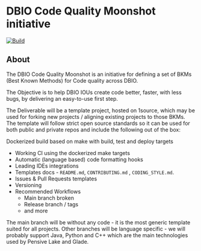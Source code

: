 # DBIO Code Quality Moonshot initiative

<p align="left">
  <a href="https://github.com/intel-sandbox/frameworks.design.software.dbio.code-quality-moonshot/actions/workflows/ci.yaml?query=branch%3Amain">
    <img alt="Build" src="https://github.com/intel-sandbox/frameworks.design.software.dbio.code-quality-moonshot/actions/workflows/ci.yaml/badge.svg"></a>
</p>

## About

The DBIO Code Quality Moonshot is an initiative for defining a set of BKMs (Best Known Methods) for Code quality across DBIO.
 
The Objective is to help DBIO IOUs create code better, faster, with less bugs, by delivering an easy-to-use first step.

The Deliverable will be a template project, hosted on 1source, which may be used for forking new projects / aligning existing projects to those BKMs. The template will follow strict open source standards so it can be used for both public and private repos and include the following out of the box:
	
Dockerized build based on make with build, test and deploy targets
- Working CI using the dockerized make targets
- Automatic (language based) code formatting hooks
- Leading IDEs integrations
- Templates docs - `README.md`, `CONTRIBUTING.md` , `CODING_STYLE.md`.
- Issues & Pull Requests templates
- Versioning
- Recommended Workflows
  - Main branch broken
  - Release branch / tags
  - and more

The main branch will be without any code - it is the most generic template suited for all projects.
Other branches will be language specific - we will probably support Java, Python and C++ which are the main technologies used by Pensive Lake and Glade.
